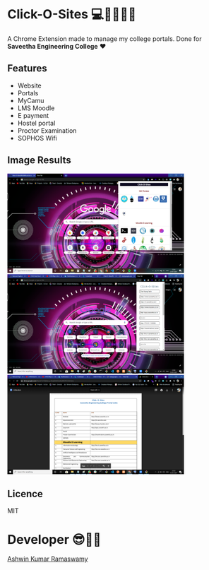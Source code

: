 # Click-O-Sites 💻👨‍💻👩‍💻
A Chrome Extension made to manage my college portals. 
Done for **Saveetha Engineering College** ❤

## Features
- Website
- Portals
- MyCamu 
- LMS Moodle 
- E payment
- Hostel portal
- Proctor Examination
- SOPHOS Wifi 

## Image Results

<img src ="Output Images/output.png" width="400px"><img src ="Output Images/output2.png" width="400px">
<img src ="Output Images/output3.png" width="400px">

## Licence
MIT

# Developer 😎👨‍💻
[Ashwin Kumar Ramaswamy](https://github.com/Ash515)
